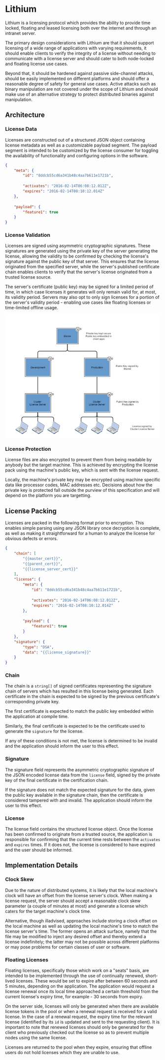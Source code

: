 # Lithium
Lithium is a licensing protocol which provides the ability to provide time locked, floating
and leased licensing both over the internet and through an intranet server.

The primary design considerations with Lithium are that it should support licensing of a
wide range of applications with varying requirements, it should enable clients to verify the
integrity of a license without needing to communicate with a license server and should cater
to both node-locked and floating license use cases.

Beyond that, it should be hardened against passive side-channel attacks, should be easily
implemented on different platforms and should offer a reasonable degree of safety for general
use cases. Active attacks such as binary manipulation are not covered under the scope of Lithium
and should make use of an alternative strategy to protect distributed binaries against
manipulation.

## Architecture

### License Data
Licenses are constructed out of a structured JSON object containing license metadata as well
as a customizable payload segment. The payload segment is intended to be customized by the
license consumer for toggling the availability of functionality and configuring options in
the software.

```json
{
    "meta": {
        "id": "8ddcb55cd6a341b48c4aa7b611e1721b",
        
        "activates": "2016-02-14T06:08:12.012Z",
        "expires": "2016-02-14T08:10:12.014Z"
    },
    
    "payload": {
        "feature1": true
    }
}
```

### License Validation
Licenses are signed using asymmetric cryptographic signatures. These signatures are generated
using the private key of the server generating the license, allowing the validity to be confirmed
by checking the license's signature against the public key of that server. This ensures that
the license originated from the specified server, while the server's published certificate
chain enables clients to verify that the server's license originated from a trusted license
source.

The server's certificate (public key) may be signed for a limited period of time, in which
case licenses it generates will only remain valid for, at most, its validity period. Servers
may also opt to only sign licenses for a portion of the server's validity period - enabling
use cases like floating licenses or time-limited offline usage.

![Signing Hierarchy](resources/signing_hierarchy.png)

### License Protection
License files are also encrypted to prevent them from being readable by anybody but the
target machine. This is achieved by encrypting the license pack using the machine's public
key, which is sent with the license request.

Locally, the machine's private key may be encrypted using machine specific data like processor
codes, MAC addresses etc. Decisions about how the private key is protected fall outside the
purview of this specification and will depend on the platform you are targetting.

## License Packing
Licenses are packed in the following format prior to encryption. This enables simple parsing
using any JSON library once decryption is complete, as well as making it straightforward for
a human to analyze the license for obvious defects or errors.

```json
{
    "chain": [
        "{{master_cert}}",
        "{{parent_cert}}",
        "{{license_server_cert}}"
    ],
    "license": {
        "meta": {
            "id": "8ddcb55cd6a341b48c4aa7b611e1721b",
            
            "activates": "2016-02-14T06:08:12.012Z",
            "expires": "2016-02-14T08:10:12.014Z"
        },
        
        "payload": {
            "feature1": true
        }
    },
    "signature": {
        "type": "DSA",
        "data": "{{license_signature}}"
    }
}
```

### Chain
The chain is a `string[]` of signed certificates representing the signature chain of servers
which has resulted in this license being generated. Each certificate in the chain is expected
to be signed by the previous certificate's corresponding private key.

The first certificate is expected to match the public key embedded within the application at
compile time.

Similarly, the final certificate is expected to be the certificate used to generate the
`signature` for the license.

If any of these conditions is not met, the license is determined to be invalid and the
application should inform the user to this effect.

### Signature
The signature field represents the asymmetric cryptographic signature of the JSON encoded
license data from the `license` field, signed by the private key of the final certificate
in the certification chain.

If the signature does not match the expected signature for the data, given the public key
available in the signature chain, then the certificate is considered tampered with and
invalid. The application should inform the user to this effect.

### License
The license field contains the structured license object. Once the license has been confirmed
to originate from a trusted source, the application is responsible for confirming that the
current time rests between the `activates` and `expires` times. If it does not, the license
is considered to have expired and the user should be informed.

## Implementation Details

### Clock Skew
Due to the nature of distributed systems, it is likely that the local machine's clock will
have an offset from the license server's clock. When making a license request, the server
should accept a reasonable clock skew parameter (a couple of minutes at most) and generate
a license which caters for the target machine's clock time.

Alternative, though illadvised, approaches include storing a clock offset on the local machine
as well as updating the local machine's time to match the license server's time. The former
opens an attack surface, namely that the file may be modified to inject any desired offset
and thereby extend a license indefinitely; the latter may not be possible across different
platforms or may pose problems for certain classes of user or software.

### Floating Licenses
Floating licenses, specifically those which work on a "seats" basis, are intended to be
implemented through the use of continually renewed, short-lived licenses. These would be
set to expire after between 60 seconds and 5 minutes, depending on the application. The
application would request a license renewal once its local time approached a certain threshold
from the current license's expiry time, for example - 30 seconds from expiry.

On the server side, licenses will only be generated when there are available license tokens
in the pool or when a renewal request is received for a valid license. In the case of a renewal
request, the expiry time for the relevant license (identified by its `id` is updated and sent
to the requesting client). It is important to note that renewed licenses should only be generated
for the client who previously checked out the license so as to prevent multiple nodes using the
same license. 

Licenses are returned to the pool when they expire, ensuring that offline users do not hold
licenses which they are unable to use.